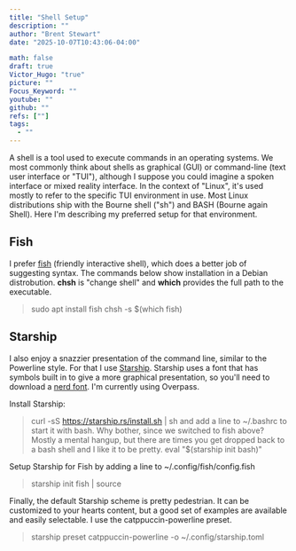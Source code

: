 ```yaml
---
title: "Shell Setup"
description: ""
author: "Brent Stewart"
date: "2025-10-07T10:43:06-04:00"

math: false
draft: true
Victor_Hugo: "true"
picture: ""
Focus_Keyword: ""
youtube: ""
github: ""
refs: [""]
tags:
  - ""
---
```

A shell is a tool used to execute commands in an operating systems.  We most commonly think about shells as graphical (GUI) or command-line (text user interface or "TUI"), although I suppose you could imagine a spoken interface or mixed reality interface.  In the context of "Linux", it's used mostly to refer to the specific TUI environment in use.  Most Linux distributions ship with the Bourne shell ("sh") and BASH (Bourne again Shell).  Here I'm describing my preferred setup for that environment.

## Fish
I prefer [fish](https://fishshell.com/) (friendly interactive shell), which does a better job of suggesting syntax.  The commands below show installation in a Debian distrobution.  __chsh__ is "change shell" and __which__ provides the full path to the executable.

> sudo apt install fish
> chsh -s $(which fish)

## Starship
I also enjoy a snazzier presentation of the command line, similar to the Powerline style.  For that I use [Starship](https://starship.rs/).  Starship uses a font that has symbols built in to give a more graphical presentation, so you'll need to download a [nerd font](https://www.nerdfonts.com/font-downloads).  I'm currently using Overpass.

Install Starship:
> curl -sS https://starship.rs/install.sh | sh
and add a line to ~/.bashrc to start it with bash.  Why bother, since we switched to fish above?  Mostly a mental hangup, but there are times you get dropped back to a bash shell and I like it to be pretty.
> eval "$(starship init bash)"

Setup Starship for Fish by adding a line to ~/.config/fish/config.fish
> starship init fish | source

Finally, the default Starship scheme is pretty pedestrian.  It can be customized to your hearts content, but a good set of examples are available and easily selectable.  I use the catppuccin-powerline preset.
> starship preset catppuccin-powerline -o ~/.config/starship.toml

